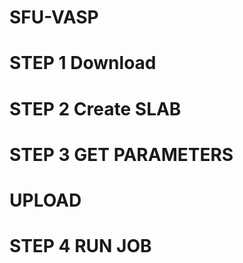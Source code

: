 # SFU-VASP


# STEP 1 Download


# STEP 2 Create SLAB


# STEP 3 GET PARAMETERS

# UPLOAD

# STEP 4 RUN JOB